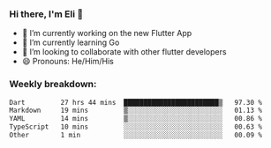 ### Hi there, I'm Eli 👋
- 🔭 I’m currently working on the new Flutter App
- 🌱 I’m currently learning Go
- 🦄 I’m looking to collaborate with other flutter developers
- 😄 Pronouns: He/Him/His

### Weekly breakdown:
<!--START_SECTION:waka-->

```txt
Dart         27 hrs 44 mins  ████████████████████████▒   97.30 %
Markdown     19 mins         ▒░░░░░░░░░░░░░░░░░░░░░░░░   01.13 %
YAML         14 mins         ▒░░░░░░░░░░░░░░░░░░░░░░░░   00.86 %
TypeScript   10 mins         ░░░░░░░░░░░░░░░░░░░░░░░░░   00.63 %
Other        1 min           ░░░░░░░░░░░░░░░░░░░░░░░░░   00.09 %
```

<!--END_SECTION:waka-->
